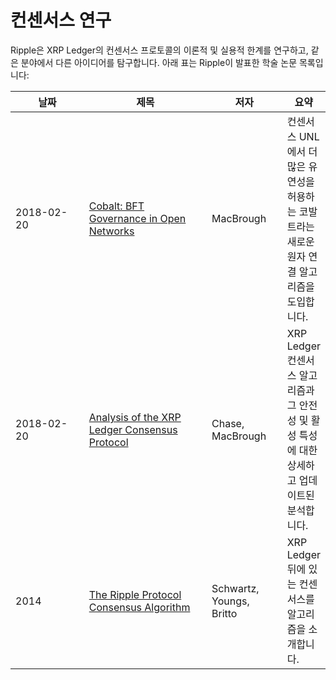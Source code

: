 # 컨센서스 연구

Ripple은 XRP Ledger의 컨센서스 프로토콜의 이론적 및 실용적 한계를 연구하고, 같은 분야에서 다른 아이디어를 탐구합니다. 아래 표는 Ripple이 발표한 학술 논문 목록입니다:

<table><thead><tr><th width="154">날짜</th><th width="273">제목</th><th width="123">저자</th><th>요약</th></tr></thead><tbody><tr><td>2018-02-20</td><td><a href="https://arxiv.org/abs/1802.07240">Cobalt: BFT Governance in Open Networks </a></td><td>MacBrough</td><td>컨센서스 UNL에서 더 많은 유연성을 허용하는 코발트라는 새로운 원자 연결 알고리즘을 도입합니다.</td></tr><tr><td>2018-02-20</td><td><a href="https://arxiv.org/abs/1802.07242">Analysis of the XRP Ledger Consensus Protocol </a></td><td>Chase, MacBrough</td><td>XRP Ledger 컨센서스 알고리즘과 그 안전성 및 활성 특성에 대한 상세하고 업데이트된 분석합니다.</td></tr><tr><td>2014</td><td><a href="https://ripple.com/files/ripple_consensus_whitepaper.pdf">The Ripple Protocol Consensus Algorithm </a></td><td>Schwartz, Youngs, Britto</td><td>XRP Ledger 뒤에 있는 컨센서스를 알고리즘을 소개합니다.</td></tr></tbody></table>
